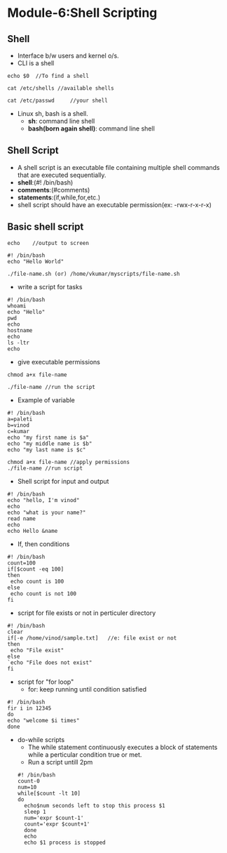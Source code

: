# Module-6:Shell Scripting
## Shell
* Interface b/w users and kernel o/s.
* CLI is a shell

```
echo $0  //To find a shell
```
```
cat /etc/shells //available shells
```
```
cat /etc/passwd     //your shell
```
* Linux sh, bash is a shell.
  * **sh**: command line shell
  * **bash(born again shell)**: command line shell
## Shell Script
* A shell script is an executable file containing multiple shell commands that are executed sequentially.
* **shell**:(#! /bin/bash)
* **comments**:(#comments)
* **statements**:(if,while,for,etc.)
* shell script should have an executable permission(ex: -rwx-r-x-r-x) 

## Basic shell script
```
echo    //output to screen
```
```
#! /bin/bash
echo "Hello World"
```
```
./file-name.sh (or) /home/vkumar/myscripts/file-name.sh
```
* write a script for tasks
```
#! /bin/bash
whoami
echo "Hello"
pwd
echo
hostname
echo
ls -ltr
echo
```
* give executable permissions
```
chmod a+x file-name
```
```
./file-name //run the script
```
* Example of variable
```
#! /bin/bash
a=paleti
b=vinod
c=kumar
echo "my first name is $a"
echo "my middle name is $b"
echo "my last name is $c"
```
```
chmod a+x file-name //apply permissions
./file-name //run script
```
* Shell script for input and output
```
#! /bin/bash
echo "hello, I'm vinod"
echo
echo "what is your name?"
read name
echo
echo Hello &name
```
* If, then conditions
```
#! /bin/bash
count=100
if[$count -eq 100]
then
 echo count is 100
else
 echo count is not 100
fi
```
* script for file exists or not in perticuler directory
```
#! /bin/bash
clear
if[-e /home/vinod/sample.txt]   //e: file exist or not
then
 echo "File exist"
else
`echo "File does not exist"
fi
```
* script for "for loop"
  * for: keep running until condition satisfied 
```
#! /bin/bash
fir i in 12345
do
echo "welcome $i times"
done
```
* do-while scripts
  * The while statement continuously executes a block of statements while a perticular condition true or met.
  * Run a script untill 2pm
  ```
  #! /bin/bash
  count-0
  num=10
  while[$count -lt 10]
  do 
    echo$num seconds left to stop this process $1
    sleep 1
    num='expr $count-1'
    count='expr $count+1'
    done
    echo
    echo $1 process is stopped

